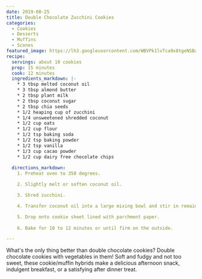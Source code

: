 ```yaml
---
date: 2019-08-25
title: Double Chocolate Zucchini Cookies
categories: 
  - Cookies
  - Desserts
  - Muffins
  - Scones
featured_image: https://lh3.googleusercontent.com/WBVPk1lvTca9x8tgeNSBaPezZFNx3apIV2uyvCTRrR2Lx9olOckR9sk8Kfl740jj4c71XyPBOZggz0yOENPZ9rIhjQae6-7TFSGnPrPiUYpVU-iRcYVkmYLnXjH_HSzAiDyVulBklJM=w2400
recipe:
  servings: about 10 cookies
  prep: 15 minutes
  cook: 12 minutes
  ingredients_markdown: |-
    * 3 tbsp melted coconut oil
    * 3 tbsp almond butter
    * 2 tbsp plant milk
    * 2 tbsp coconut sugar
    * 2 tbsp chia seeds
    * 1/2 heaping cup of zucchini
    * 1/4 unsweetened shredded coconut
    * 1/2 cup oats
    * 1/2 cup flour
    * 1/2 tsp baking soda
    * 1/2 tsp baking powder
    * 1/2 tsp vanilla
    * 1/3 cup cacao powder
    * 1/2 cup dairy free chocolate chips
    
  directions_markdown:
    1. Preheat oven to 350 degrees.

    2. Slightly melt or soften coconut oil.

    3. Shred zucchini.

    4. Transfer coconut oil into a large mixing bowl and stir in remaining ingredients.

    5. Drop onto cookie sheet lined with parchment paper.
    
    6. Bake for 10 to 12 minutes or until firm on the outside.

---
```

What's the only thing better than double chocolate cookies? Double chocolate cookies with vegetables in them! Soft and fudgy and not too sweet, these cookie/muffin hybrids make a delicious afternoon snack, indulgent breakfast, or a satisfying after dinner treat.
